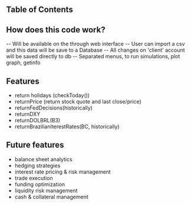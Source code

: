

## Table of Contents
<in progress>

## How does this code work?
-- Will be available on the through web interface
-- User can import a csv and this data will be save to a Database
-- All changes on 'client' account will be saved directly to db
-- Separated menus, to run simulations, plot graph, getinfo


## Features
- return holidays (checkToday())
- returnPrice (return stock quote and last close/price)
- returnFedDecisions(historically)
- returnDXY
- returnDOLBRL(B3)
- returnBrazilianIterestRates(BC, historically)


## Future features
- balance sheet analytics
- hedging strategies
- interest rate pricing & risk management
- trade execution
- funding optimization
- liquidity risk management
- cash & collateral management

